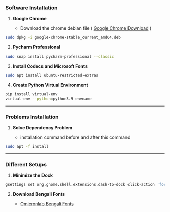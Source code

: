 ### Software Installation 
1. **Google Chrome**

    * Download the chrome debian file ( [Google Chrome Download](updatethelink) )
```sh
sudo dpkg -i google-chrome-stable_current_amd64.deb
```
2. **Pycharm Professional**
```sh
sudo snap install pycharm-professional --classic
```
3. **Install Codecs and Microsoft Fonts**
```sh
sudo apt install ubuntu-restricted-extras
```
4. **Create Python Virtual Environment**
```sh
pip install virtual-env
virtual-env --python=python3.9 envname
```


----------------------

### Problems Installation
1. **Solve Dependency Problem**

    * installation command before and after this command
```sh
sudo apt -f install
```


----------------------

### Different Setups
1. **Minimize the Dock**
```sh
gsettings set org.gnome.shell.extensions.dash-to-dock click-action 'focus-minimize-or-previews'
```

2. **Download Bengali Fonts**

    * [Omicronlab Bengali Fonts](https://www.omicronlab.com/bangla-fonts.html)
